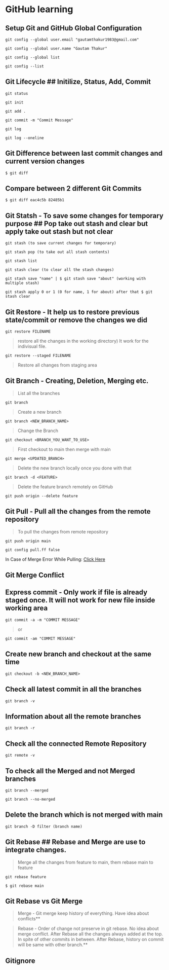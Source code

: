 # GitHub learning

## Setup Git and GitHub Global Configuration ##
```
git config --global user.email "gautamthakur1983@gmail.com"
```
```
git config --global user.name "Gautam Thakur"
```
```
git config --global list
```
```
git config --list
```

## Git Lifecycle ## Initilize, Status, Add, Commit
```
git status
```
```
git init
```
```
git add .
```
```
git commit -m "Commit Message"
```
```
git log
```
```
git log --oneline
```

## Git Difference between last commit changes and current version changes ##
```
$ git diff
```

## Compare between 2 different Git Commits ##
```
$ git diff eac4c5b 82485b1
```

## Git Statsh - To save some changes for temporary purpose ## Pop take out stash and clear but apply take out stash but not clear
```
git stash (to save current changes for temporary)
```
```
git stash pop (to take out all stash contents)
```
```
git stash list
```
```
git stash clear (to clear all the stash changes)
```
```
git stash save "name" | $ git stash save "about" (working with multiple stash)
```
```
git stash apply 0 or 1 (0 for name, 1 for about) after that $ git stash clear
```

## Git Restore - It help us to restore previous state/commit or remove the changes we did ##
```
git restore FILENAME
```
>restore all the changes in the working directory) It work for the indivisual file.

```
git restore --staged FILENAME
```
>Restore all changes from staging area

## Git Branch - Creating, Deletion, Merging etc. ##
>List all the branches
```
git branch
```
>Create a new branch
```
git branch <NEW_BRANCH_NAME>
```
>Change the Branch
```
git checkout <BRANCH_YOU_WANT_TO_USE>
```
>First checkout to main then merge with main
```
git merge <UPDATED_BRANCH>
```
>Delete the new branch locally once you done with that
```
git branch -d <FEATURE> 
```
>Delete the feature branch remotely on GitHub
```
git push origin --delete feature 
```

## Git Pull - Pull all the changes from the remote repository ##
> To pull the changes from remote repository
```
git push origin main
```
```
git config pull.ff false
``` 
In Case of Merge Error While Pulling: [Click Here](https://stackoverflow.com/questions/62653114/how-can-i-deal-with-this-git-warning-pulling-without-specifying-how-to-reconci)

## Git Merge Conflict ##


## Express commit - Only work if file is already staged once. It will not work for new file inside working area ##
```
git commit -a -m "COMMIT MESSAGE"
```
>or
``` 
git commit -am "COMMIT MESSAGE"
```

## Create new branch and checkout at the same time ##
```
git checkout -b <NEW_BRANCH_NAME>
```

## Check all latest commit in all the branches ##
```
git branch -v
```

## Information about all the remote branches ##
```
git branch -r
```

## Check all the connected Remote Repository ##
```
git remote -v
```

## To check all the Merged and not Merged branches ##
```
git branch --merged
```
```
git branch --no-merged
```

## Delete the branch which is not merged with main ##
```
git branch -D filter (branch name)
```

## Git Rebase ## Rebase and Merge are use to integrate changes.
>Merge all the changes from feature to main, them rebase main to feature
```
git rebase feature 
```
```
$ git rebase main
```

## Git Rebase vs Git Merge ##
>Merge - Git merge keep history of everything. Have idea about conflicts**

>Rebase - Order of change not preserve in git rebase. No idea about merge conflict. After Rebase all the changes always added at the top. In spite of other commits in between. After Rebase, history on commit will be same with other branch.**

## Gitignore ##
